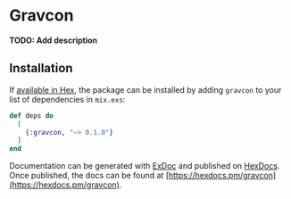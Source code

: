 # Gravcon

**TODO: Add description**

## Installation

If [available in Hex](https://hex.pm/docs/publish), the package can be installed
by adding `gravcon` to your list of dependencies in `mix.exs`:

```elixir
def deps do
  [
    {:gravcon, "~> 0.1.0"}
  ]
end
```

Documentation can be generated with [ExDoc](https://github.com/elixir-lang/ex_doc)
and published on [HexDocs](https://hexdocs.pm). Once published, the docs can
be found at [https://hexdocs.pm/gravcon](https://hexdocs.pm/gravcon).

